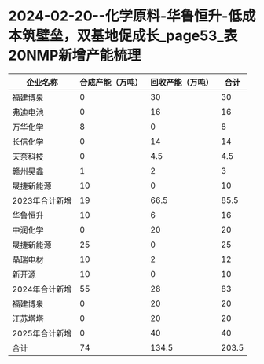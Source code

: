 # 2024-02-20--化学原料-华鲁恒升-低成本筑壁垒，双基地促成长_page53_表20NMP新增产能梳理

|企业名称|合成产能（万吨）|回收产能（万吨）|合计|
|---|---|---|---|
|福建博泉|0|30|30|
|弗迪电池|0|16|16|
|万华化学|8|0|8|
|长信化学|0|14|14|
|天奈科技|0|4.5|4.5|
|赣州昊鑫|1|2|3|
|晟捷新能源|10|0|10|
|2023年合计新增|19|66.5|85.5|
|华鲁恒升|10|6|16|
|中润化学|0|20|20|
|晟捷新能源|25|0|25|
|晶瑞电材|10|2|12|
|新开源|10|0|10|
|2024年合计新增|55|28|83|
|福建博泉|0|20|20|
|江苏塔塔|0|20|20|
|2025年合计新增|0|40|40|
|合计|74|134.5|203.5|